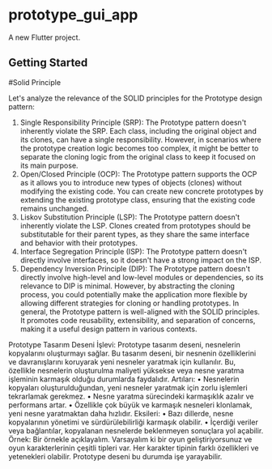 # prototype_gui_app

A new Flutter project.

## Getting Started

#Solid Principle

Let's analyze the relevance of the SOLID principles for the Prototype design pattern:
1. Single Responsibility Principle (SRP): The Prototype pattern doesn't inherently violate the SRP. Each class, including the original object and its clones, can have a single responsibility. However, in scenarios where the prototype creation logic becomes too complex, it might be better to separate the cloning logic from the original class to keep it focused on its main purpose.
2. Open/Closed Principle (OCP): The Prototype pattern supports the OCP as it allows you to introduce new types of objects (clones) without modifying the existing code. You can create new concrete prototypes by extending the existing prototype class, ensuring that the existing code remains unchanged.
3. Liskov Substitution Principle (LSP): The Prototype pattern doesn't inherently violate the LSP. Clones created from prototypes should be substitutable for their parent types, as they share the same interface and behavior with their prototypes.
4. Interface Segregation Principle (ISP): The Prototype pattern doesn't directly involve interfaces, so it doesn't have a strong impact on the ISP.
5. Dependency Inversion Principle (DIP): The Prototype pattern doesn't directly involve high-level and low-level modules or dependencies, so its relevance to DIP is minimal. However, by abstracting the cloning process, you could potentially make the application more flexible by allowing different strategies for cloning or handling prototypes.
In general, the Prototype pattern is well-aligned with the SOLID principles. It promotes code reusability, extensibility, and separation of concerns, making it a useful design pattern in various contexts.


Prototype Tasarım Deseni
İşlevi: Prototype tasarım deseni, nesnelerin kopyalarını oluşturmayı sağlar. Bu tasarım deseni, bir nesnenin özelliklerini ve davranışlarını koruyarak yeni nesneler yaratmak için kullanılır. Bu, özellikle nesnelerin oluşturulma maliyeti yüksekse veya nesne yaratma işleminin karmaşık olduğu durumlarda faydalıdır.
Artıları:
• Nesnelerin kopyaları oluşturulduğundan, yeni nesneler yaratmak için zorlu işlemleri tekrarlamak gerekmez.
• Nesne yaratma sürecindeki karmaşıklık azalır ve performans artar.
• Özellikle çok büyük ve karmaşık nesneleri klonlamak, yeni nesne yaratmaktan daha hızlıdır.
Eksileri:
• Bazı dillerde, nesne kopyalarının yönetimi ve sürdürülebilirliği karmaşık olabilir.
• İçerdiği veriler veya bağlantılar, kopyalanan nesnelerde beklenmeyen sonuçlara yol açabilir.
Örnek: Bir örnekle açıklayalım. Varsayalım ki bir oyun geliştiriyorsunuz ve oyun karakterlerinin çeşitli tipleri var. Her karakter tipinin farklı özellikleri ve yetenekleri olabilir. Prototype deseni bu durumda işe yarayabilir.


